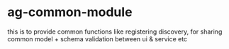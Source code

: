 # ag-common-module
this is to provide common functions like registering discovery, for sharing common model + schema validation between ui &amp; service etc 
